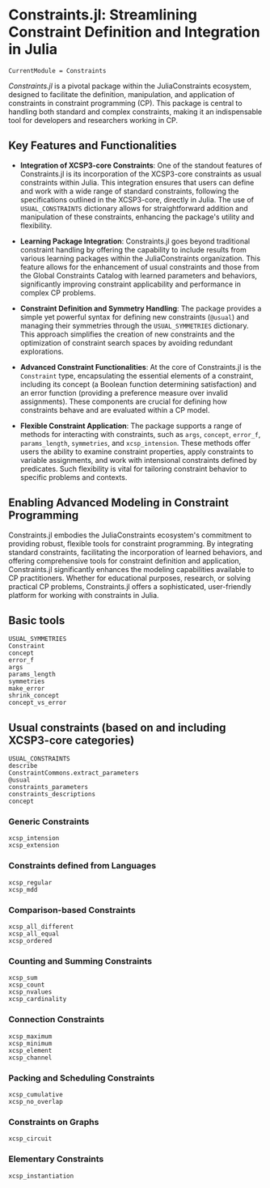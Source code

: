 # Constraints.jl: Streamlining Constraint Definition and Integration in Julia

```@meta
CurrentModule = Constraints
```

*Constraints.jl* is a pivotal package within the JuliaConstraints ecosystem, designed to facilitate the definition, manipulation, and application of constraints in constraint programming (CP). This package is central to handling both standard and complex constraints, making it an indispensable tool for developers and researchers working in CP.

## Key Features and Functionalities

- **Integration of XCSP3-core Constraints**: One of the standout features of Constraints.jl is its incorporation of the XCSP3-core constraints as usual constraints within Julia. This integration ensures that users can define and work with a wide range of standard constraints, following the specifications outlined in the XCSP3-core, directly in Julia. The use of `USUAL_CONSTRAINTS` dictionary allows for straightforward addition and manipulation of these constraints, enhancing the package's utility and flexibility.

- **Learning Package Integration**: Constraints.jl goes beyond traditional constraint handling by offering the capability to include results from various learning packages within the JuliaConstraints organization. This feature allows for the enhancement of usual constraints and those from the Global Constraints Catalog with learned parameters and behaviors, significantly improving constraint applicability and performance in complex CP problems.

- **Constraint Definition and Symmetry Handling**: The package provides a simple yet powerful syntax for defining new constraints (`@usual`) and managing their symmetries through the `USUAL_SYMMETRIES` dictionary. This approach simplifies the creation of new constraints and the optimization of constraint search spaces by avoiding redundant explorations.

- **Advanced Constraint Functionalities**: At the core of Constraints.jl is the `Constraint` type, encapsulating the essential elements of a constraint, including its concept (a Boolean function determining satisfaction) and an error function (providing a preference measure over invalid assignments). These components are crucial for defining how constraints behave and are evaluated within a CP model.

- **Flexible Constraint Application**: The package supports a range of methods for interacting with constraints, such as `args`, `concept`, `error_f`, `params_length`, `symmetries`, and `xcsp_intension`. These methods offer users the ability to examine constraint properties, apply constraints to variable assignments, and work with intensional constraints defined by predicates. Such flexibility is vital for tailoring constraint behavior to specific problems and contexts.

## Enabling Advanced Modeling in Constraint Programming

Constraints.jl embodies the JuliaConstraints ecosystem's commitment to providing robust, flexible tools for constraint programming. By integrating standard constraints, facilitating the incorporation of learned behaviors, and offering comprehensive tools for constraint definition and application, Constraints.jl significantly enhances the modeling capabilities available to CP practitioners. Whether for educational purposes, research, or solving practical CP problems, Constraints.jl offers a sophisticated, user-friendly platform for working with constraints in Julia.

## Basic tools

```@docs; canonical=false
USUAL_SYMMETRIES
Constraint
concept
error_f
args
params_length
symmetries
make_error
shrink_concept
concept_vs_error
```

## Usual constraints (based on and including XCSP3-core categories)

```@docs; canonical=false
USUAL_CONSTRAINTS
describe
ConstraintCommons.extract_parameters
@usual
constraints_parameters
constraints_descriptions
concept
```

### Generic Constraints

```@docs; canonical=false
xcsp_intension
xcsp_extension
```

### Constraints defined from Languages

```@docs; canonical=false
xcsp_regular
xcsp_mdd
```

### Comparison-based Constraints

```@docs; canonical=false
xcsp_all_different
xcsp_all_equal
xcsp_ordered
```

### Counting and Summing Constraints

```@docs; canonical=false
xcsp_sum
xcsp_count
xcsp_nvalues
xcsp_cardinality
```

### Connection Constraints

```@docs; canonical=false
xcsp_maximum
xcsp_minimum
xcsp_element
xcsp_channel
```

### Packing and Scheduling Constraints

```@docs; canonical=false
xcsp_cumulative
xcsp_no_overlap
```

### Constraints on Graphs

```@docs; canonical=false
xcsp_circuit
```

### Elementary Constraints
```@docs; canonical=false
xcsp_instantiation
```
